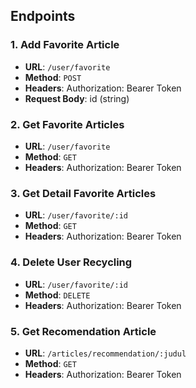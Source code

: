 ## Endpoints
### 1. Add Favorite Article
- **URL**: `/user/favorite`
- **Method**: `POST`
- **Headers**: Authorization: Bearer Token
- **Request Body**: id (string)

### 2. Get Favorite Articles
- **URL**: `/user/favorite`
- **Method**: `GET`
- **Headers**: Authorization: Bearer Token

### 3. Get Detail Favorite Articles
- **URL**: `/user/favorite/:id`
- **Method**: `GET`
- **Headers**: Authorization: Bearer Token

### 4. Delete User Recycling
- **URL**: `/user/favorite/:id`
- **Method**: `DELETE`
- **Headers**: Authorization: Bearer Token

### 5. Get Recomendation Article
- **URL**: `/articles/recommendation/:judul`
- **Method**: `GET`
- **Headers**: Authorization: Bearer Token

